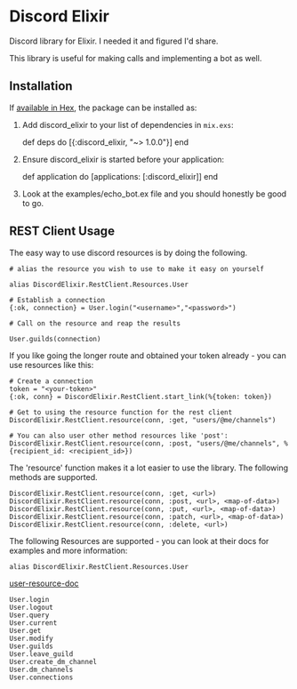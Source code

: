 # Discord Elixir

Discord library for Elixir. I needed it and figured I'd share.

This library is useful for making calls and implementing a bot as well.

## Installation

If [available in Hex](https://hex.pm/docs/publish), the package can be installed as:

  1. Add discord_elixir to your list of dependencies in `mix.exs`:

        def deps do
          [{:discord_elixir, "~> 1.0.0"}]
        end

  2. Ensure discord_elixir is started before your application:

        def application do
          [applications: [:discord_elixir]]
        end

  3. Look at the examples/echo_bot.ex file and you should honestly be
     good to go.

## REST Client Usage

The easy way to use discord resources is by doing the following.

	# alias the resource you wish to use to make it easy on yourself
	
	alias DiscordElixir.RestClient.Resources.User
	
	# Establish a connection
	{:ok, connection} = User.login("<username>","<password>")
	
	# Call on the resource and reap the results
	
	User.guilds(connection)
	
If you like going the longer route and obtained your token already - you can use resources like this:
	
	# Create a connection
	token = "<your-token>"
	{:ok, conn} = DiscordElixir.RestClient.start_link(%{token: token})
	
	# Get to using the resource function for the rest client
	DiscordElixir.RestClient.resource(conn, :get, "users/@me/channels")

	# You can also user other method resources like 'post':
	DiscordElixir.RestClient.resource(conn, :post, "users/@me/channels", %{recipient_id: <recipient_id>})
	
The 'resource' function makes it a lot easier to use the library. The following methods are supported.

	DiscordElixir.RestClient.resource(conn, :get, <url>)
	DiscordElixir.RestClient.resource(conn, :post, <url>, <map-of-data>)
	DiscordElixir.RestClient.resource(conn, :put, <url>, <map-of-data>)
	DiscordElixir.RestClient.resource(conn, :patch, <url>, <map-of-data>)
	DiscordElixir.RestClient.resource(conn, :delete, <url>)


The following Resources are supported - you can look at their docs for examples and more information:

	alias DiscordElixir.RestClient.Resources.User
  [user-resource-doc](DiscordElixir.RestClient.Resources.User.html)

	User.login
	User.logout
	User.query
	User.current
	User.get
	User.modify
	User.guilds
	User.leave_guild
	User.create_dm_channel
	User.dm_channels
	User.connections
	




